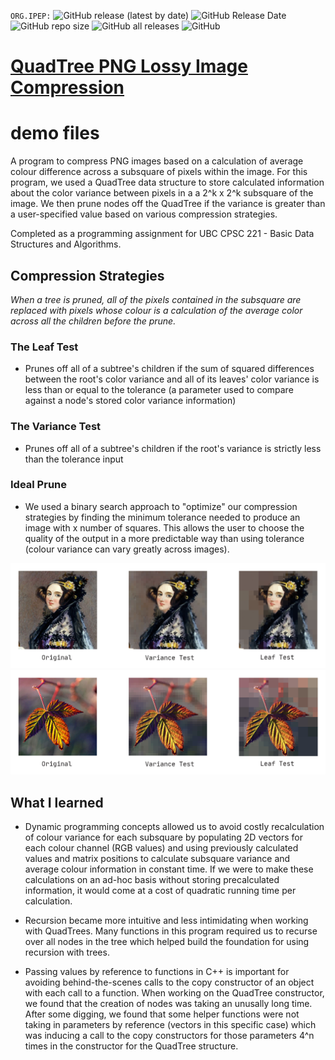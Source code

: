`ORG.IPEP:`
![GitHub release (latest by date)](https://img.shields.io/github/v/release/ImageProcessing-ElectronicPublications/pngquadtree-demo)
![GitHub Release Date](https://img.shields.io/github/release-date/ImageProcessing-ElectronicPublications/pngquadtree-demo)
![GitHub repo size](https://img.shields.io/github/repo-size/ImageProcessing-ElectronicPublications/pngquadtree-demo)
![GitHub all releases](https://img.shields.io/github/downloads/ImageProcessing-ElectronicPublications/pngquadtree-demo/total)
![GitHub](https://img.shields.io/github/license/ImageProcessing-ElectronicPublications/pngquadtree-demo)  

# [QuadTree PNG Lossy Image Compression](https://github.com/ImageProcessing-ElectronicPublications/pngquadtree)

# demo files

A program to compress PNG images based on a calculation of average colour difference across a subsquare of pixels within the image. For this program, we used a QuadTree data structure to store calculated information about the color variance between pixels in a a 2^k x 2^k subsquare of the image. We then prune nodes off the QuadTree if the variance is greater than a user-specified value based on various compression strategies. 

Completed as a programming assignment for UBC CPSC 221 - Basic Data Structures and Algorithms. 

## Compression Strategies
*When a tree is pruned, all of the pixels contained in the subsquare are replaced with pixels whose colour is a calculation of the average color across all the children before the prune.* 

### The Leaf Test
- Prunes off all of a subtree's children if the sum of squared differences between the root's color variance and all of its leaves' color variance is less than or equal to the tolerance (a parameter used to compare against a node's stored color variance information)

### The Variance Test
- Prunes off all of a subtree's children if the root's variance is strictly less than the tolerance input

### Ideal Prune
- We used a binary search approach to "optimize" our compression strategies by finding the minimum tolerance needed to produce an image with x number of squares. This allows the user to choose the quality of the output in a more predictable way than using tolerance (colour variance can vary greatly across images). 

![](images/out/Ada.png?raw=true)
![](images/out/leaf.png?raw=true)

## What I learned
- Dynamic programming concepts allowed us to avoid costly recalculation of colour variance for each subsquare by populating 2D vectors for each colour channel (RGB values) and using previously calculated values and matrix positions to calculate subsquare variance and average colour information in constant time. If we were to make these calculations on an ad-hoc basis without storing precalculated information, it would come at a cost of quadratic running time per calculation. 

- Recursion became more intuitive and less intimidating when working with QuadTrees. Many functions in this program required us to recurse over all nodes in the tree which helped build the foundation for using recursion with trees. 

- Passing values by reference to functions in C++ is important for avoiding behind-the-scenes calls to the copy constructor of an object with each call to a function. When working on the QuadTree constructor, we found that the creation of nodes was taking an unusally long time. After some digging, we found that some helper functions were not taking in parameters by reference (vectors in this specific case) which was inducing a call to the copy constructors for those parameters 4^n times in the constructor for the QuadTree structure. 
